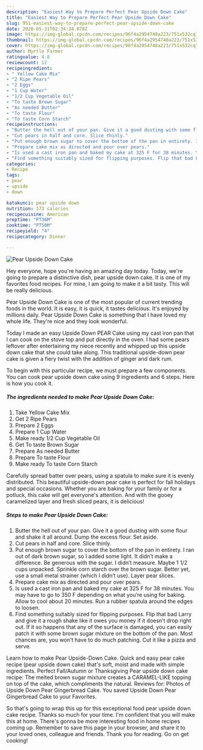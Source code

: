 ```yaml
---
description: "Easiest Way to Prepare Perfect Pear Upside Down Cake"
title: "Easiest Way to Prepare Perfect Pear Upside Down Cake"
slug: 951-easiest-way-to-prepare-perfect-pear-upside-down-cake
date: 2020-05-31T02:34:34.078Z
image: https://img-global.cpcdn.com/recipes/96f4a2954748a223/751x532cq70/pear-upside-down-cake-recipe-main-photo.jpg
thumbnail: https://img-global.cpcdn.com/recipes/96f4a2954748a223/751x532cq70/pear-upside-down-cake-recipe-main-photo.jpg
cover: https://img-global.cpcdn.com/recipes/96f4a2954748a223/751x532cq70/pear-upside-down-cake-recipe-main-photo.jpg
author: Myrtle Farmer
ratingvalue: 4.8
reviewcount: 12
recipeingredient:
- " Yellow Cake Mix"
- "2 Ripe Pears"
- "2 Eggs"
- "1 Cup Water"
- "1/2 Cup Vegetable Oil"
- "To taste Brown Sugar"
- "As needed Butter"
- "To taste Flour"
- "To taste Corn Starch"
recipeinstructions:
- "Butter the hell out of your pan. Give it a good dusting with some flour and shake it all around. Dump the excess flour. Set aside."
- "Cut pears in half and core. Slice thinly."
- "Put enough brown sugar to cover the bottom of the pan in entirety. I ran out of dark brown sugar, so I added some light. It didn’t make a difference. Be generous with the sugar. I didn’t measure. Maybe 1 1/2 cups unpacked. Sprinkle corn starch over the brown sugar. Better yet, use a small metal strainer (which I didn’t use). Layer pear slices."
- "Prepare cake mix as directed and pour over pears."
- "Is used a cast iron pan and baked my cake at 325 F for 38 minutes. You may have to go to 350 F depending on what you’re using for baking. Allow to cool about 20 minutes. Run a rubber spatula around the edges to loosen."
- "Find something suitably sized for flipping purposes. Flip that bad Larry and give it a rough shake like it owes you money if it doesn’t drop right out. If it so happens that any of the surface is damaged, you can easily patch it with some brown sugar mixture on the bottom of the pan. Most chances are, you won’t have to do much patching. Cut it like a pizza and serve."
categories:
- Recipe
tags:
- pear
- upside
- down

katakunci: pear upside down 
nutrition: 173 calories
recipecuisine: American
preptime: "PT36M"
cooktime: "PT50M"
recipeyield: "4"
recipecategory: Dinner

---
```



![Pear Upside Down Cake](https://img-global.cpcdn.com/recipes/96f4a2954748a223/751x532cq70/pear-upside-down-cake-recipe-main-photo.jpg)

Hey everyone, hope you're having an amazing day today. Today, we're going to prepare a distinctive dish, pear upside down cake. It is one of my favorites food recipes. For mine, I am going to make it a bit tasty. This will be really delicious.

Pear Upside Down Cake is one of the most popular of current trending foods in the world. It is easy, it is quick, it tastes delicious. It's enjoyed by millions daily. Pear Upside Down Cake is something that I have loved my whole life. They're nice and they look wonderful.

Today I made an easy Upside Down PEAR Cake using my cast iron pan that I can cook on the stove top and put directly in the oven. I had some pears leftover after entertaining my niece recently and whipped up this upside down cake that she could take along. This traditional upside-down pear cake is given a fiery twist with the addition of ginger and dark rum.


To begin with this particular recipe, we must prepare a few components. You can cook pear upside down cake using 9 ingredients and 6 steps. Here is how you cook it.

<!--inarticleads1-->

##### The ingredients needed to make Pear Upside Down Cake:

1. Take  Yellow Cake Mix
1. Get 2 Ripe Pears
1. Prepare 2 Eggs
1. Prepare 1 Cup Water
1. Make ready 1/2 Cup Vegetable Oil
1. Get To taste Brown Sugar
1. Prepare As needed Butter
1. Prepare To taste Flour
1. Make ready To taste Corn Starch


Carefully spread batter over pears, using a spatula to make sure it is evenly distributed. This beautiful upside-down pear cake is perfect for fall holidays and special occasions. Whether you are baking for your family or for a potluck, this cake will get everyone&#39;s attention. And with the gooey caramelized layer and fresh sliced pears, it is delicious! 

<!--inarticleads2-->

##### Steps to make Pear Upside Down Cake:

1. Butter the hell out of your pan. Give it a good dusting with some flour and shake it all around. Dump the excess flour. Set aside.
1. Cut pears in half and core. Slice thinly.
1. Put enough brown sugar to cover the bottom of the pan in entirety. I ran out of dark brown sugar, so I added some light. It didn’t make a difference. Be generous with the sugar. I didn’t measure. Maybe 1 1/2 cups unpacked. Sprinkle corn starch over the brown sugar. Better yet, use a small metal strainer (which I didn’t use). Layer pear slices.
1. Prepare cake mix as directed and pour over pears.
1. Is used a cast iron pan and baked my cake at 325 F for 38 minutes. You may have to go to 350 F depending on what you’re using for baking. Allow to cool about 20 minutes. Run a rubber spatula around the edges to loosen.
1. Find something suitably sized for flipping purposes. Flip that bad Larry and give it a rough shake like it owes you money if it doesn’t drop right out. If it so happens that any of the surface is damaged, you can easily patch it with some brown sugar mixture on the bottom of the pan. Most chances are, you won’t have to do much patching. Cut it like a pizza and serve.


Learn how to make Pear Upside-Down Cake. Quick and easy pear cake recipe (pear upside down cake) that&#39;s soft, moist and made with simple ingredients. Perfect Fall/Autumn or Thanksgiving Pear upside down cake recipe: The melted brown sugar mixture creates a CARAMEL-LIKE topping on top of the cake, which compliments the natural. Reviews for: Photos of Upside Down Pear Gingerbread Cake. You saved Upside Down Pear Gingerbread Cake to your Favorites. 

So that's going to wrap this up for this exceptional food pear upside down cake recipe. Thanks so much for your time. I'm confident that you will make this at home. There's gonna be more interesting food in home recipes coming up. Remember to save this page in your browser, and share it to your loved ones, colleague and friends. Thank you for reading. Go on get cooking!
